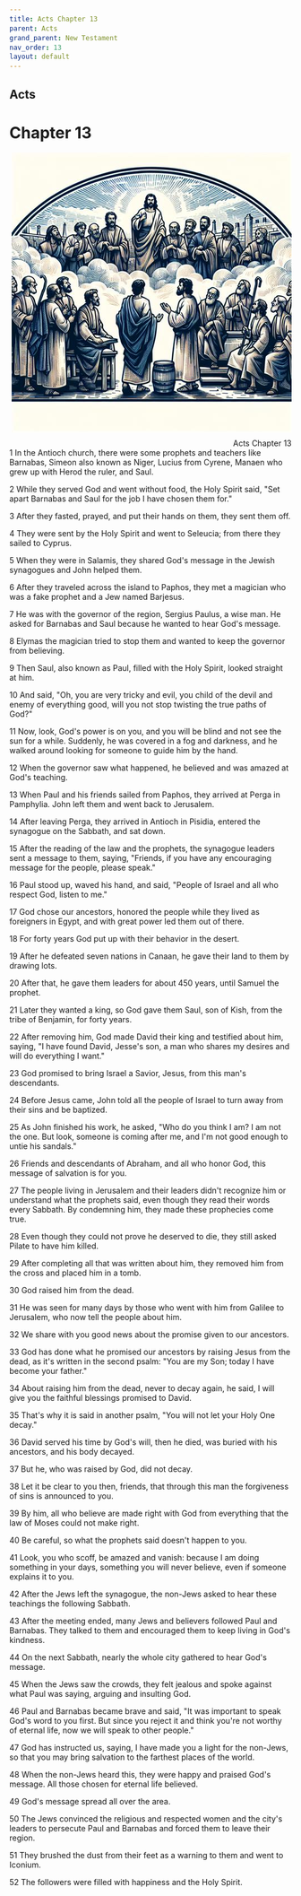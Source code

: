 ```yaml
---
title: Acts Chapter 13
parent: Acts
grand_parent: New Testament
nav_order: 13
layout: default
---
```


## Acts

# Chapter 13

<div style="clear: both; text-align: right;">
    <img src="/assets/Image/Acts/500/13.jpg" alt="Acts Chapter 13" class="chapter-image" style="max-width: 100%; height: auto; float: right; margin: 0 0 10px 10px; padding-left: 10%;">
    <figcaption style="font-size: 14px;">Acts Chapter 13</figcaption>
</div>
1 In the Antioch church, there were some prophets and teachers like Barnabas, Simeon also known as Niger, Lucius from Cyrene, Manaen who grew up with Herod the ruler, and Saul.

2 While they served God and went without food, the Holy Spirit said, "Set apart Barnabas and Saul for the job I have chosen them for."

3 After they fasted, prayed, and put their hands on them, they sent them off.

4 They were sent by the Holy Spirit and went to Seleucia; from there they sailed to Cyprus.

5 When they were in Salamis, they shared God's message in the Jewish synagogues and John helped them.

6 After they traveled across the island to Paphos, they met a magician who was a fake prophet and a Jew named Barjesus.

7 He was with the governor of the region, Sergius Paulus, a wise man. He asked for Barnabas and Saul because he wanted to hear God's message.

8 Elymas the magician tried to stop them and wanted to keep the governor from believing.

9 Then Saul, also known as Paul, filled with the Holy Spirit, looked straight at him.

10 And said, "Oh, you are very tricky and evil, you child of the devil and enemy of everything good, will you not stop twisting the true paths of God?"

11 Now, look, God's power is on you, and you will be blind and not see the sun for a while. Suddenly, he was covered in a fog and darkness, and he walked around looking for someone to guide him by the hand.

12 When the governor saw what happened, he believed and was amazed at God's teaching.

13 When Paul and his friends sailed from Paphos, they arrived at Perga in Pamphylia. John left them and went back to Jerusalem.

14 After leaving Perga, they arrived in Antioch in Pisidia, entered the synagogue on the Sabbath, and sat down.

15 After the reading of the law and the prophets, the synagogue leaders sent a message to them, saying, "Friends, if you have any encouraging message for the people, please speak."

16 Paul stood up, waved his hand, and said, "People of Israel and all who respect God, listen to me."

17 God chose our ancestors, honored the people while they lived as foreigners in Egypt, and with great power led them out of there.

18 For forty years God put up with their behavior in the desert.

19 After he defeated seven nations in Canaan, he gave their land to them by drawing lots.

20 After that, he gave them leaders for about 450 years, until Samuel the prophet.

21 Later they wanted a king, so God gave them Saul, son of Kish, from the tribe of Benjamin, for forty years.

22 After removing him, God made David their king and testified about him, saying, "I have found David, Jesse's son, a man who shares my desires and will do everything I want."

23 God promised to bring Israel a Savior, Jesus, from this man's descendants.

24 Before Jesus came, John told all the people of Israel to turn away from their sins and be baptized.

25 As John finished his work, he asked, "Who do you think I am? I am not the one. But look, someone is coming after me, and I'm not good enough to untie his sandals."

26 Friends and descendants of Abraham, and all who honor God, this message of salvation is for you.

27 The people living in Jerusalem and their leaders didn't recognize him or understand what the prophets said, even though they read their words every Sabbath. By condemning him, they made these prophecies come true.

28 Even though they could not prove he deserved to die, they still asked Pilate to have him killed.

29 After completing all that was written about him, they removed him from the cross and placed him in a tomb.

30 God raised him from the dead.

31 He was seen for many days by those who went with him from Galilee to Jerusalem, who now tell the people about him.

32 We share with you good news about the promise given to our ancestors.

33 God has done what he promised our ancestors by raising Jesus from the dead, as it's written in the second psalm: "You are my Son; today I have become your father."

34 About raising him from the dead, never to decay again, he said, I will give you the faithful blessings promised to David.

35 That's why it is said in another psalm, "You will not let your Holy One decay."

36 David served his time by God's will, then he died, was buried with his ancestors, and his body decayed.

37 But he, who was raised by God, did not decay.

38 Let it be clear to you then, friends, that through this man the forgiveness of sins is announced to you.

39 By him, all who believe are made right with God from everything that the law of Moses could not make right.

40 Be careful, so what the prophets said doesn't happen to you.

41 Look, you who scoff, be amazed and vanish: because I am doing something in your days, something you will never believe, even if someone explains it to you.

42 After the Jews left the synagogue, the non-Jews asked to hear these teachings the following Sabbath.

43 After the meeting ended, many Jews and believers followed Paul and Barnabas. They talked to them and encouraged them to keep living in God's kindness.

44 On the next Sabbath, nearly the whole city gathered to hear God's message.

45 When the Jews saw the crowds, they felt jealous and spoke against what Paul was saying, arguing and insulting God.

46 Paul and Barnabas became brave and said, "It was important to speak God's word to you first. But since you reject it and think you're not worthy of eternal life, now we will speak to other people."

47 God has instructed us, saying, I have made you a light for the non-Jews, so that you may bring salvation to the farthest places of the world.

48 When the non-Jews heard this, they were happy and praised God's message. All those chosen for eternal life believed.

49 God's message spread all over the area.

50 The Jews convinced the religious and respected women and the city's leaders to persecute Paul and Barnabas and forced them to leave their region.

51 They brushed the dust from their feet as a warning to them and went to Iconium.

52 The followers were filled with happiness and the Holy Spirit.


